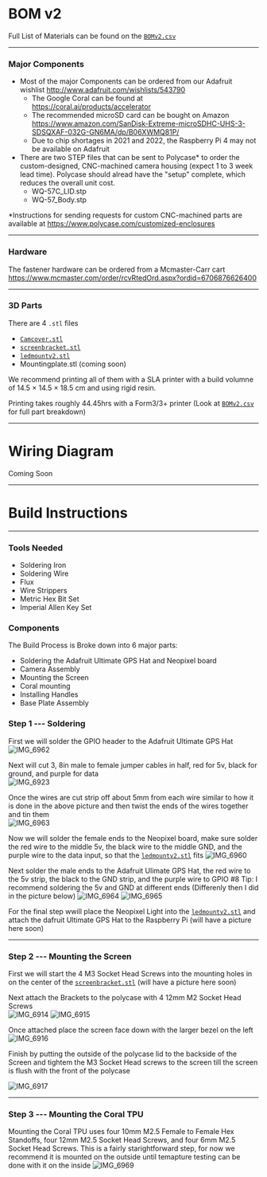 # BOM v2

Full List of Materials can be found on the [`BOMv2.csv`](./BOMv2.csv)

---
### Major Components

- Most of the major Components can be ordered from our Adafruit wishlist http://www.adafruit.com/wishlists/543790
  - The Google Coral can be found at https://coral.ai/products/accelerator  
  - The recommended microSD card can be bought on Amazon https://www.amazon.com/SanDisk-Extreme-microSDHC-UHS-3-SDSQXAF-032G-GN6MA/dp/B06XWMQ81P/
  - Due to chip shortages in 2021 and 2022, the Raspberry Pi 4 may not be available on Adafruit
- There are two STEP files that can be sent to Polycase* to order the custom-designed, CNC-machined camera housing (expect 1 to 3 week lead time). Polycase should alread have the "setup" complete, which reduces the overall unit cost. 
  - WQ-57C_LID.stp
  - WQ-57_Body.stp

*Instructions for sending requests for custom CNC-machined parts are available at https://www.polycase.com/customized-enclosures 


---
### Hardware

The fastener hardware can be ordered from a Mcmaster-Carr cart https://www.mcmaster.com/order/rcvRtedOrd.aspx?ordid=6706876626400   

---
### 3D Parts

There are 4 `.stl` files
- [`Camcover.stl`](./Camcover.stl)
- [`screenbracket.stl`](./screenbracket.stl)
- [`ledmountv2.stl`](./ledmountv2.stl)
- Mountingplate.stl (coming soon)

We recommend printing all of them with a SLA printer with a build volumne of 14.5 × 14.5 × 18.5 cm and using rigid resin.

Printing takes roughly 44.45hrs with a Form3/3+ printer (Look at [`BOMv2.csv`](./BOMv2.csv) for full part breakdown)

---
# Wiring Diagram

Coming Soon

---

# Build Instructions 

---

### Tools Needed 
- Soldering Iron
- Soldering Wire
- Flux
- Wire Strippers
- Metric Hex Bit Set
- Imperial Allen Key Set

### Components 
The Build Process is Broke down into 6 major parts:
- Soldering the Adafruit Ultimate GPS Hat and Neopixel board
- Camera Assembly 
- Mounting the Screen
- Coral mounting 
- Installing Handles
- Base Plate Assembly 

 ### Step 1 --- Soldering 
First we will solder the GPIO header to the Adafruit Ultimate GPS Hat  
![IMG_6962](https://user-images.githubusercontent.com/72474059/165761674-ca67fa3f-2d08-4f01-a083-9d312f5fe1ef.JPG)

Next will cut 3, 8in male to female jumper cables in half, red for 5v, black for ground, and purple for data  
![IMG_6923](https://user-images.githubusercontent.com/72474059/164987917-60c43567-0d42-475e-9cad-d685fcdeec07.JPG)  

Once the wires are cut strip off about 5mm from each wire similar to how it is done in the above picture
and then twist the ends of the wires together and tin them  
![IMG_6963](https://user-images.githubusercontent.com/72474059/165761764-84695314-5ddc-475b-a0c2-31e72c76a57f.JPG)
 
Now we will solder the female ends to the Neopixel board, make sure solder the red wire to the middle 5v, the black wire to the middle GND, and the purple wire to the data input, so that the [`ledmountv2.stl`](./ledmountv2.stl) fits 
![IMG_6960](https://user-images.githubusercontent.com/72474059/165761863-85192372-6de5-4521-90dd-994d8c08320f.JPG)

Next solder the male ends to the Adafruit Ulimate GPS Hat, the red wire to the 5v strip, the black to the GND strip, and the purple wire to GPIO #8 
Tip: I recommend soldering the 5v and GND at different ends (Differenly then I did in the picture below)
![IMG_6964](https://user-images.githubusercontent.com/72474059/165762025-f27c6d2d-23a4-4b6b-bba1-18b4b20a6853.JPG)
![IMG_6965](https://user-images.githubusercontent.com/72474059/165762096-6dda401f-bb95-4250-9392-c413fc6de61e.JPG)

For the final step wwill place the Neopixel Light into the [`ledmountv2.stl`](./ledmountv2.stl) and attach the dafruit Ultimate GPS Hat to the Raspberry Pi
(will have a picture here soon) 

---

### Step 2 --- Mounting the Screen
First we will start the 4 M3 Socket Head Screws into the mounting holes in on the center of the [`screenbracket.stl`](./screenbracket.stl) 
(will have a picture here soon)

Next attach the Brackets to the polycase with 4 12mm M2 Socket Head Screws  
![IMG_6914](https://user-images.githubusercontent.com/72474059/164988811-47f7792f-20ce-47d7-869b-d1d7eb456abe.JPG)
![IMG_6915](https://user-images.githubusercontent.com/72474059/164988827-f3b6764e-d850-47ec-93c6-18f53959513b.JPG)

Once attached place the screen face down with the larger bezel on the left 
![IMG_6916](https://user-images.githubusercontent.com/72474059/164988864-5151d5f9-de15-4cfc-9e23-48e812a2f8cc.JPG)

Finish by putting the outside of the polycase lid to the backside of the Screen and tightem the M3 Socket Head screws to the screen till the screen is flush with the front of the polycase  

![IMG_6917](https://user-images.githubusercontent.com/72474059/164988931-baf984b2-621c-4751-8f05-0834f4efee7f.JPG)

---

### Step 3 --- Mounting the Coral TPU
Mounting the Coral TPU uses four 10mm M2.5 Female to Female Hex Standoffs, four 12mm M2.5 Socket Head Screws, and four 6mm M2.5 Socket Head Screws.
This is a fairly starightforward step, for now we recommend it is mounted on the outside until temapture testing can be done with it on the inside
![IMG_6969](https://user-images.githubusercontent.com/72474059/165763053-3cdb8e88-4223-462c-98ff-5da2f3b9c861.JPG)

